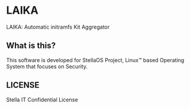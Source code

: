 # LAIKA
LAIKA: Automatic initramfs Kit Aggregator

## What is this?
This software is developed for StellaOS Project, Linux™ based Operating System that focuses on Security.  

## LICENSE
Stella IT Confidential License
